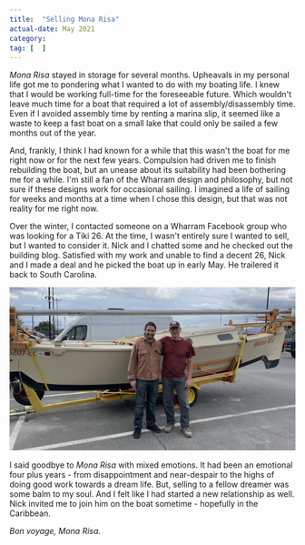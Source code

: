 ```yaml
---
title:  "Selling Mona Risa"
actual-date: May 2021
category:
tag: [  ]
---
```


*Mona Risa* stayed in storage for several months. Upheavals in my personal life got me to pondering what I wanted to do with my boating life. I knew that I would be working full-time for the foreseeable future. Which wouldn't leave much time for a boat that required a lot of assembly/disassembly time. Even if I avoided assembly time by renting a marina slip, it seemed like a waste to keep a fast boat on a small lake that could only be sailed a few months out of the year.

And, frankly, I think I had known for a while that this wasn't the boat for me right now or for the next few years. Compulsion had driven me to finish rebuilding the boat, but an unease about its suitability had been bothering me for a while. I'm still a fan of the Wharram design and philosophy, but not sure if these designs work for occasional sailing. I imagined a life of sailing for weeks and months at a time when I chose this design, but that was not reality for me right now.

Over the winter, I contacted someone on a Wharram Facebook group who was looking for a Tiki 26. At the time, I wasn't entirely sure I wanted to sell, but I wanted to consider it. Nick and I chatted some and he checked out the building blog. Satisfied with my work and unable to find a decent 26, Nick and I made a deal and he picked the boat up in early May. He trailered it back to South Carolina.

![Handing off to Nick](/assets/images/nick.jpeg)

I said goodbye to *Mona Risa* with mixed emotions. It had been an emotional four plus years - from disappointment and near-despair to the highs of doing good work towards a dream life. But, selling to a fellow dreamer was some balm to my soul. And I felt like I had started a new relationship as well. Nick invited me to join him on the boat sometime - hopefully in the Caribbean.

*Bon voyage, Mona Risa.*
